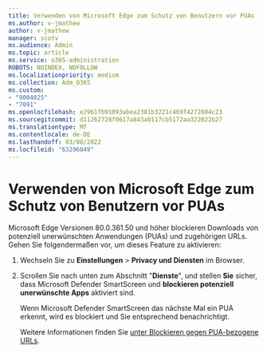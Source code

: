 ```yaml
---
title: Verwenden von Microsoft Edge zum Schutz von Benutzern vor PUAs
ms.author: v-jmathew
author: v-jmathew
manager: scotv
ms.audience: Admin
ms.topic: article
ms.service: o365-administration
ROBOTS: NOINDEX, NOFOLLOW
ms.localizationpriority: medium
ms.collection: Adm_O365
ms.custom:
- "9004025"
- "7091"
ms.openlocfilehash: e2961fb91093abea2381b3221c469f4272804c23
ms.sourcegitcommit: d11262728f0617a843a0117cb5172aa322022b27
ms.translationtype: MT
ms.contentlocale: de-DE
ms.lasthandoff: 03/08/2022
ms.locfileid: "63296849"
---
```

# <a name="use-microsoft-edge-to-protect-users-against-puas"></a>Verwenden von Microsoft Edge zum Schutz von Benutzern vor PUAs

Microsoft Edge Versionen 80.0.361.50 und höher blockieren Downloads von potenziell unerwünschten Anwendungen (PUAs) und zugehörigen URLs. Gehen Sie folgendermaßen vor, um dieses Feature zu aktivieren:

1. Wechseln Sie zu **Einstellungen** >  **Privacy und Diensten** im Browser.

2. Scrollen Sie nach unten zum Abschnitt "**Dienste**", und stellen **Sie** sicher, dass Microsoft Defender SmartScreen und **blockieren potenziell unerwünschte Apps** aktiviert sind.

    Wenn Microsoft Defender SmartScreen das nächste Mal ein PUA erkennt, wird es blockiert und Sie entsprechend benachrichtigt.

    Weitere Informationen finden Sie [unter Blockieren gegen PUA-bezogene URLs](https://go.microsoft.com/fwlink/?linkid=2133024).
